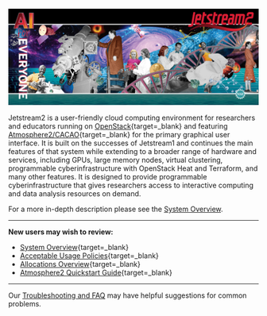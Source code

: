 ![Jetstream2 Panel Art](images/JS2-banner.png)

Jetstream2 is a user-friendly cloud computing environment for researchers and educators running on [OpenStack](https://www.openstack.org/){target=_blank} and featuring [Atmosphere2/CACAO](https://gitlab.com/cyverse/cacao/-/blob/master/README.md){target=_blank} for the primary graphical user interface. It is built on the successes of Jetstream1 and continues the main features of that system while extending to a broader range of hardware and services, including GPUs, large memory nodes, virtual clustering, programmable cyberinfrastructure with OpenStack Heat and Terraform, and many other features. It is designed to provide programmable cyberinfrastructure that gives researchers access to interactive computing and data analysis resources on demand.

For a more in-depth description please see the [System Overview](overview/overview.md).

---
**New users may wish to review:**

* [System Overview](overview/overview-doc.md){target=_blank}
* [Acceptable Usage Policies](general/policies.md){target=_blank}
* [Allocations Overview](alloc/overview.md){target=_blank}
* [Atmosphere2 Quickstart Guide](ui/atmo/quick.md){target=_blank}

---
Our [Troubleshooting and FAQ](faq/trouble.md) may have helpful suggestions for common problems.
